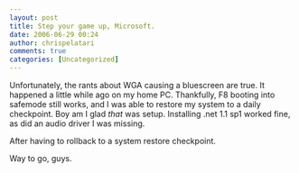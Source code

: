 ```yaml
---
layout: post
title: Step your game up, Microsoft.
date: 2006-06-29 00:24
author: chrispelatari
comments: true
categories: [Uncategorized]
---
```


<p>Unfortunately, the rants about WGA causing a bluescreen are true. It happened 
a little while ago on my home PC. Thankfully, F8 booting into safemode still 
works, and I was able to restore my system to a daily checkpoint. Boy am I glad 
<em>that </em>was setup. Installing .net 1.1 sp1 worked fine, as did an audio 
driver I was missing.</p>
<p>After having to rollback to a system restore checkpoint. </p>
<p>Way to go, guys.</p>
